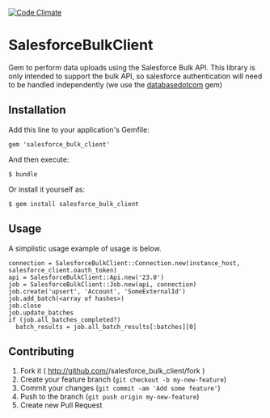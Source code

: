 [![Code Climate](https://codeclimate.com/github/jthibeaux/salesforce_bulk_client.png)](https://codeclimate.com/github/jthibeaux/salesforce_bulk_client)

# SalesforceBulkClient

Gem to perform data uploads using the Salesforce Bulk API. This library is only intended to support the bulk API, so salesforce authentication will need to be handled independently (we use the [databasedotcom](https://github.com/heroku/databasedotcom) gem)

## Installation

Add this line to your application's Gemfile:

    gem 'salesforce_bulk_client'

And then execute:

    $ bundle

Or install it yourself as:

    $ gem install salesforce_bulk_client

## Usage

A simplistic usage example of usage is below.

    connection = SalesforceBulkClient::Connection.new(instance_host, salesforce_client.oauth_token)
    api = SalesforceBulkClient::Api.new('23.0')
    job = SalesforceBulkClient::Job.new(api, connection)
    job.create('upsert', 'Account', 'SomeExternalId')
    job.add_batch(<array of hashes>)
    job.close
    job.update_batches
    if (job.all_batches_completed?)
      batch_results = job.all_batch_results[:batches][0]

## Contributing

1. Fork it ( http://github.com/<my-github-username>/salesforce_bulk_client/fork )
2. Create your feature branch (`git checkout -b my-new-feature`)
3. Commit your changes (`git commit -am 'Add some feature'`)
4. Push to the branch (`git push origin my-new-feature`)
5. Create new Pull Request

